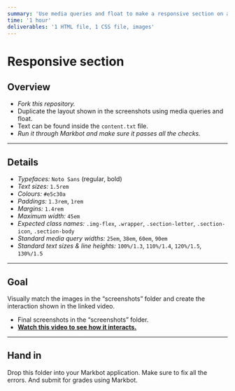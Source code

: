 ```yaml
---
summary: 'Use media queries and float to make a responsive section on a website with three columns.'
time: '1 hour'
deliverables: '1 HTML file, 1 CSS file, images'
---
```


# Responsive section

## Overview

- *Fork this repository.*
- Duplicate the layout shown in the screenshots using media queries and float.
- Text can be found inside the `content.txt` file.
- *Run it through Markbot and make sure it passes all the checks.*

---

## Details

- *Typefaces:* `Noto Sans` (regular, bold)
- *Text sizes:* `1.5rem`
- *Colours:* `#e5c30a`
- *Paddings:* `1.3rem`, `1rem`
- *Margins:* `1.4rem`
- *Maximum width:* `45em`
- *Expected class names:* `.img-flex`, `.wrapper`, `.section-letter`, `.section-icon`, `.section-body`
- *Standard media query widths:* `25em`, `38em`, `60em`, `90em`
- *Standard text sizes & line heights:* `100%/1.3`, `110%/1.4`, `120%/1.5`, `130%/1.5`

---

## Goal

Visually match the images in the “screenshots” folder and create the interaction shown in the linked video.

- Final screenshots in the “screenshots” folder.
- [**Watch this video to see how it interacts.**](https://youtu.be/R9teZElUk7Q)

---

## Hand in

Drop this folder into your Markbot application. Make sure to fix all the errors. And submit for grades using Markbot.
